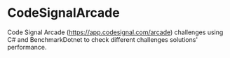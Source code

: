 # CodeSignalArcade
Code Signal Arcade (https://app.codesignal.com/arcade) challenges using C# and BenchmarkDotnet to check different challenges solutions' performance.
